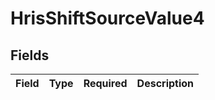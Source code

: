 # HrisShiftSourceValue4


## Fields

| Field       | Type        | Required    | Description |
| ----------- | ----------- | ----------- | ----------- |